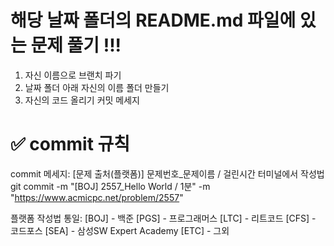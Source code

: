 # 해당 날짜 폴더의 README.md 파일에 있는 문제 풀기 !!!
1. 자신 이름으로 브랜치 파기 
2. 날짜 폴더 아래 자신의 이름 폴더 만들기
3. 자신의 코드 올리기
   커밋 메세지

# ✅ commit 규칙

commit 메세지: [문제 출처(플랫폼)] 문제번호_문제이름 / 걸린시간
터미널에서 작성법
   git commit -m "[BOJ] 2557_Hello World / 1분" -m "https://www.acmicpc.net/problem/2557"   

플랫폼 작성법 통일:
[BOJ] - 백준
[PGS] - 프로그래머스
[LTC] - 리트코드
[CFS] - 코드포스
[SEA] - 삼성SW Expert Academy
[ETC] - 그외
